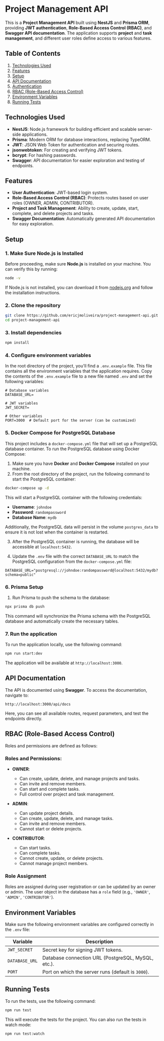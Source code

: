 # Project Management API

This is a **Project Management API** built using **NestJS** and **Prisma ORM**, providing **JWT authentication**, **Role-Based Access Control (RBAC)**, and **Swagger API documentation**. The application supports **project** and **task management**, and different user roles define access to various features.

## Table of Contents

1. [Technologies Used](#technologies-used)
2. [Features](#features)
3. [Setup](#setup)
4. [API Documentation](#api-documentation)
5. [Authentication](#authentication)
6. [RBAC (Role-Based Access Control)](#rbac-role-based-access-control)
7. [Environment Variables](#environment-variables)
8. [Running Tests](#running-tests)

## Technologies Used

- **NestJS**: Node.js framework for building efficient and scalable server-side applications.
- **Prisma**: Modern ORM for database interactions, replacing TypeORM.
- **JWT**: JSON Web Token for authentication and securing routes.
- **jsonwebtoken**: For creating and verifying JWT tokens.
- **bcrypt**: For hashing passwords.
- **Swagger**: API documentation for easier exploration and testing of endpoints.

## Features

- **User Authentication**: JWT-based login system.
- **Role-Based Access Control (RBAC)**: Protects routes based on user roles (OWNER, ADMIN, CONTRIBUTOR).
- **Project and Task Management**: Ability to create, update, start, complete, and delete projects and tasks.
- **Swagger Documentation**: Automatically generated API documentation for easy exploration.

## Setup

### 1. Make Sure Node.js is Installed

Before proceeding, make sure **Node.js** is installed on your machine. You can verify this by running:

```bash
node -v
```

If Node.js is not installed, you can download it from [nodejs.org](https://nodejs.org/) and follow the installation instructions.

### 2. Clone the repository

```bash
git clone https://github.com/ericjmoliveira/project-management-api.git
cd project-management-api
```

### 3. Install dependencies

```bash
npm install
```

### 4. Configure environment variables

In the root directory of the project, you'll find a `.env.example` file. This file contains all the environment variables that the application requires. Copy the contents of the `.env.example` file to a new file named `.env` and set the following variables:

```env
# Database variables
DATABASE_URL=

# JWT variables
JWT_SECRET=

# Other variables
PORT=3000  # Default port for the server (can be customized)
```

### 5. Docker Compose for PostgreSQL Database

This project includes a `docker-compose.yml` file that will set up a PostgreSQL database container. To run the PostgreSQL database using Docker Compose:

1. Make sure you have **Docker** and **Docker Compose** installed on your machine.
2. From the root directory of the project, run the following command to start the PostgreSQL container:

```bash
docker-compose up -d
```

This will start a PostgreSQL container with the following credentials:

- **Username**: `johndoe`
- **Password**: `randompassword`
- **Database Name**: `mydb`

Additionally, the PostgreSQL data will persist in the volume `postgres_data` to ensure it is not lost when the container is restarted.

3. After the PostgreSQL container is running, the database will be accessible at `localhost:5432`.

4. Update the `.env` file with the correct `DATABASE_URL` to match the PostgreSQL configuration from the `docker-compose.yml` file:

```env
DATABASE_URL="postgresql://johndoe:randompassword@localhost:5432/mydb?schema=public"
```

### 6. Prisma Setup

1. Run Prisma to push the schema to the database:

```bash
npx prisma db push
```

This command will synchronize the Prisma schema with the PostgreSQL database and automatically create the necessary tables.

### 7. Run the application

To run the application locally, use the following command:

```bash
npm run start:dev
```

The application will be available at `http://localhost:3000`.

## API Documentation

The API is documented using **Swagger**. To access the documentation, navigate to:

```
http://localhost:3000/api/docs
```

Here, you can see all available routes, request parameters, and test the endpoints directly.

## RBAC (Role-Based Access Control)

Roles and permissions are defined as follows:

### Roles and Permissions:

- **OWNER**:

  - Can create, update, delete, and manage projects and tasks.
  - Can invite and remove members.
  - Can start and complete tasks.
  - Full control over project and task management.

- **ADMIN**:

  - Can update project details.
  - Can create, update, delete, and manage tasks.
  - Can invite and remove members.
  - Cannot start or delete projects.

- **CONTRIBUTOR**:
  - Can start tasks.
  - Can complete tasks.
  - Cannot create, update, or delete projects.
  - Cannot manage project members.

### Role Assignment

Roles are assigned during user registration or can be updated by an owner or admin. The user object in the database has a `role` field (e.g., `'OWNER'`, `'ADMIN'`, `'CONTRIBUTOR'`).

## Environment Variables

Make sure the following environment variables are configured correctly in the `.env` file:

| Variable       | Description                                        |
| -------------- | -------------------------------------------------- |
| `JWT_SECRET`   | Secret key for signing JWT tokens.                 |
| `DATABASE_URL` | Database connection URL (PostgreSQL, MySQL, etc.). |
| `PORT`         | Port on which the server runs (default is `3000`). |

## Running Tests

To run the tests, use the following command:

```bash
npm run test
```

This will execute the tests for the project. You can also run the tests in watch mode:

```bash
npm run test:watch
```
